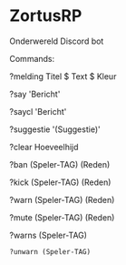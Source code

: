 # ZortusRP

Onderwereld Discord bot

Commands:

?melding Titel $ Text $ Kleur

?say 'Bericht'

?saycl 'Bericht'

?suggestie '(Suggestie)'

?clear Hoeveelhijd

?ban (Speler-TAG) (Reden)

?kick (Speler-TAG) (Reden)

?warn (Speler-TAG) (Reden)

?mute (Speler-TAG) (Reden)

?warns (Speler-TAG)

`?unwarn (Speler-TAG)`
